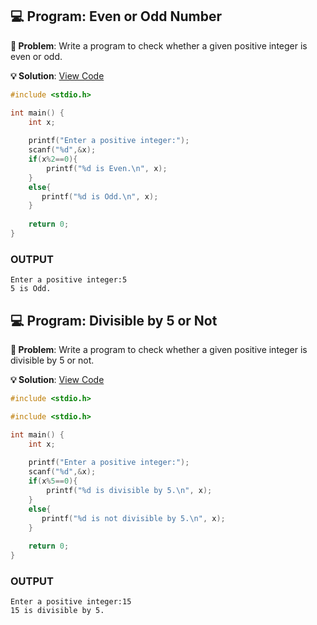 ## 💻 Program: Even or Odd Number

**📔 Problem**: Write a program to check whether a given positive integer is even or odd.

**💡 Solution**: [View Code](even_or_odd.c)

```c
#include <stdio.h>

int main() {
    int x;
    
    printf("Enter a positive integer:");
    scanf("%d",&x);
    if(x%2==0){
        printf("%d is Even.\n", x);
    }
    else{
       printf("%d is Odd.\n", x); 
    }
 
    return 0;
}

```
### OUTPUT

```
Enter a positive integer:5
5 is Odd.
```

## 💻 Program: Divisible by 5 or Not

**📔 Problem**: Write a program to check whether a given positive integer is divisible by 5 or not.

**💡 Solution**: [View Code](divisible_by_5.c)

```c
#include <stdio.h>

#include <stdio.h>

int main() {
    int x;
    
    printf("Enter a positive integer:");
    scanf("%d",&x);
    if(x%5==0){
        printf("%d is divisible by 5.\n", x);
    }
    else{
       printf("%d is not divisible by 5.\n", x); 
    }
 
    return 0;
}

```
### OUTPUT

```
Enter a positive integer:15
15 is divisible by 5.
```